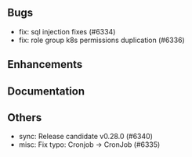 ## Bugs
- fix: sql injection fixes (#6334)
- fix: role group k8s permissions duplication (#6336)
## Enhancements
## Documentation
## Others
- sync: Release candidate v0.28.0 (#6340)
- misc: Fix typo: Cronjob → CronJob (#6335)
